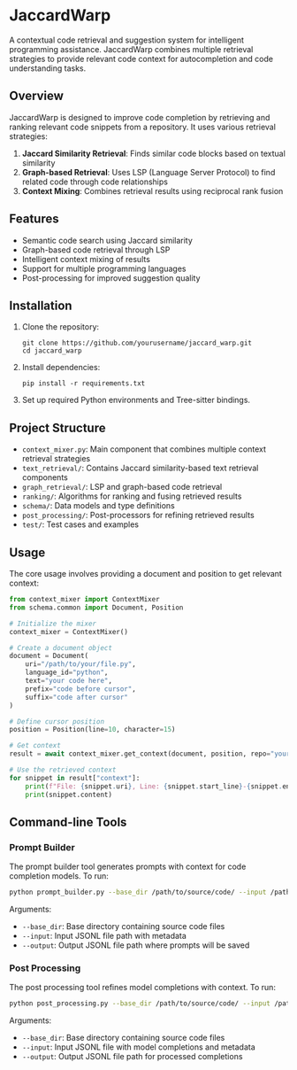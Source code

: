 # JaccardWarp

A contextual code retrieval and suggestion system for intelligent programming assistance. JaccardWarp combines multiple retrieval strategies to provide relevant code context for autocompletion and code understanding tasks.

## Overview

JaccardWarp is designed to improve code completion by retrieving and ranking relevant code snippets from a repository. It uses various retrieval strategies:

1. **Jaccard Similarity Retrieval**: Finds similar code blocks based on textual similarity
2. **Graph-based Retrieval**: Uses LSP (Language Server Protocol) to find related code through code relationships
3. **Context Mixing**: Combines retrieval results using reciprocal rank fusion

## Features

- Semantic code search using Jaccard similarity
- Graph-based code retrieval through LSP
- Intelligent context mixing of results
- Support for multiple programming languages
- Post-processing for improved suggestion quality

## Installation

1. Clone the repository:
   ```
   git clone https://github.com/yourusername/jaccard_warp.git
   cd jaccard_warp
   ```

2. Install dependencies:
   ```
   pip install -r requirements.txt
   ```

3. Set up required Python environments and Tree-sitter bindings.

## Project Structure

- `context_mixer.py`: Main component that combines multiple context retrieval strategies
- `text_retrieval/`: Contains Jaccard similarity-based text retrieval components
- `graph_retrieval/`: LSP and graph-based code retrieval
- `ranking/`: Algorithms for ranking and fusing retrieved results
- `schema/`: Data models and type definitions
- `post_processing/`: Post-processors for refining retrieved results
- `test/`: Test cases and examples

## Usage

The core usage involves providing a document and position to get relevant context:

```python
from context_mixer import ContextMixer
from schema.common import Document, Position

# Initialize the mixer
context_mixer = ContextMixer()

# Create a document object
document = Document(
    uri="/path/to/your/file.py",
    language_id="python",
    text="your code here",
    prefix="code before cursor",
    suffix="code after cursor"
)

# Define cursor position
position = Position(line=10, character=15)

# Get context
result = await context_mixer.get_context(document, position, repo="your_repo_name")

# Use the retrieved context
for snippet in result["context"]:
    print(f"File: {snippet.uri}, Line: {snippet.start_line}-{snippet.end_line}")
    print(snippet.content)
```

## Command-line Tools

### Prompt Builder

The prompt builder tool generates prompts with context for code completion models. To run:

```bash
python prompt_builder.py --base_dir /path/to/source/code/ --input /path/to/input.jsonl --output /path/to/output.jsonl
```

Arguments:
- `--base_dir`: Base directory containing source code files
- `--input`: Input JSONL file path with metadata
- `--output`: Output JSONL file path where prompts will be saved

### Post Processing

The post processing tool refines model completions with context. To run:

```bash
python post_processing.py --base_dir /path/to/source/code/ --input /path/to/input.jsonl --output /path/to/output.jsonl
```

Arguments:
- `--base_dir`: Base directory containing source code files
- `--input`: Input JSONL file with model completions and metadata
- `--output`: Output JSONL file path for processed completions